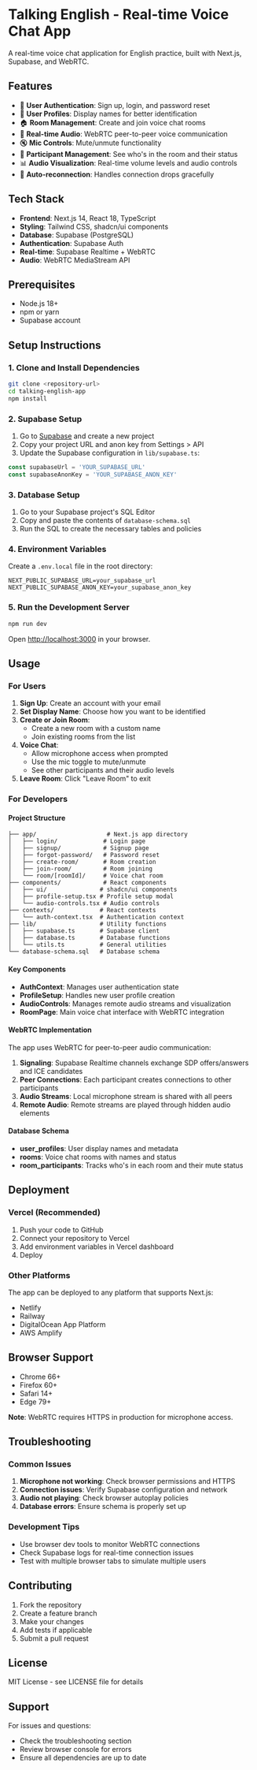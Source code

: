 # Talking English - Real-time Voice Chat App

A real-time voice chat application for English practice, built with Next.js, Supabase, and WebRTC.

## Features

- 🔐 **User Authentication**: Sign up, login, and password reset
- 👤 **User Profiles**: Display names for better identification
- 🏠 **Room Management**: Create and join voice chat rooms
- 🎤 **Real-time Audio**: WebRTC peer-to-peer voice communication
- 🔇 **Mic Controls**: Mute/unmute functionality
- 👥 **Participant Management**: See who's in the room and their status
- 📊 **Audio Visualization**: Real-time volume levels and audio controls
- 🔄 **Auto-reconnection**: Handles connection drops gracefully

## Tech Stack

- **Frontend**: Next.js 14, React 18, TypeScript
- **Styling**: Tailwind CSS, shadcn/ui components
- **Database**: Supabase (PostgreSQL)
- **Authentication**: Supabase Auth
- **Real-time**: Supabase Realtime + WebRTC
- **Audio**: WebRTC MediaStream API

## Prerequisites

- Node.js 18+ 
- npm or yarn
- Supabase account

## Setup Instructions

### 1. Clone and Install Dependencies

```bash
git clone <repository-url>
cd talking-english-app
npm install
```

### 2. Supabase Setup

1. Go to [Supabase](https://supabase.com) and create a new project
2. Copy your project URL and anon key from Settings > API
3. Update the Supabase configuration in `lib/supabase.ts`:

```typescript
const supabaseUrl = 'YOUR_SUPABASE_URL'
const supabaseAnonKey = 'YOUR_SUPABASE_ANON_KEY'
```

### 3. Database Setup

1. Go to your Supabase project's SQL Editor
2. Copy and paste the contents of `database-schema.sql`
3. Run the SQL to create the necessary tables and policies

### 4. Environment Variables

Create a `.env.local` file in the root directory:

```env
NEXT_PUBLIC_SUPABASE_URL=your_supabase_url
NEXT_PUBLIC_SUPABASE_ANON_KEY=your_supabase_anon_key
```

### 5. Run the Development Server

```bash
npm run dev
```

Open [http://localhost:3000](http://localhost:3000) in your browser.

## Usage

### For Users

1. **Sign Up**: Create an account with your email
2. **Set Display Name**: Choose how you want to be identified
3. **Create or Join Room**: 
   - Create a new room with a custom name
   - Join existing rooms from the list
4. **Voice Chat**: 
   - Allow microphone access when prompted
   - Use the mic toggle to mute/unmute
   - See other participants and their audio levels
5. **Leave Room**: Click "Leave Room" to exit

### For Developers

#### Project Structure

```
├── app/                    # Next.js app directory
│   ├── login/             # Login page
│   ├── signup/            # Signup page
│   ├── forgot-password/   # Password reset
│   ├── create-room/       # Room creation
│   ├── join-room/         # Room joining
│   └── room/[roomId]/     # Voice chat room
├── components/            # React components
│   ├── ui/               # shadcn/ui components
│   ├── profile-setup.tsx # Profile setup modal
│   └── audio-controls.tsx # Audio controls
├── contexts/             # React contexts
│   └── auth-context.tsx  # Authentication context
├── lib/                  # Utility functions
│   ├── supabase.ts       # Supabase client
│   ├── database.ts       # Database functions
│   └── utils.ts          # General utilities
└── database-schema.sql   # Database schema
```

#### Key Components

- **AuthContext**: Manages user authentication state
- **ProfileSetup**: Handles new user profile creation
- **AudioControls**: Manages remote audio streams and visualization
- **RoomPage**: Main voice chat interface with WebRTC integration

#### WebRTC Implementation

The app uses WebRTC for peer-to-peer audio communication:

1. **Signaling**: Supabase Realtime channels exchange SDP offers/answers and ICE candidates
2. **Peer Connections**: Each participant creates connections to other participants
3. **Audio Streams**: Local microphone stream is shared with all peers
4. **Remote Audio**: Remote streams are played through hidden audio elements

#### Database Schema

- **user_profiles**: User display names and metadata
- **rooms**: Voice chat rooms with names and status
- **room_participants**: Tracks who's in each room and their mute status

## Deployment

### Vercel (Recommended)

1. Push your code to GitHub
2. Connect your repository to Vercel
3. Add environment variables in Vercel dashboard
4. Deploy

### Other Platforms

The app can be deployed to any platform that supports Next.js:
- Netlify
- Railway
- DigitalOcean App Platform
- AWS Amplify

## Browser Support

- Chrome 66+
- Firefox 60+
- Safari 14+
- Edge 79+

**Note**: WebRTC requires HTTPS in production for microphone access.

## Troubleshooting

### Common Issues

1. **Microphone not working**: Check browser permissions and HTTPS
2. **Connection issues**: Verify Supabase configuration and network
3. **Audio not playing**: Check browser autoplay policies
4. **Database errors**: Ensure schema is properly set up

### Development Tips

- Use browser dev tools to monitor WebRTC connections
- Check Supabase logs for real-time connection issues
- Test with multiple browser tabs to simulate multiple users

## Contributing

1. Fork the repository
2. Create a feature branch
3. Make your changes
4. Add tests if applicable
5. Submit a pull request

## License

MIT License - see LICENSE file for details

## Support

For issues and questions:
- Check the troubleshooting section
- Review browser console for errors
- Ensure all dependencies are up to date 
